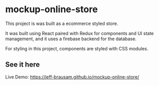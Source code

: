 # mockup-online-store
 
This project is was built as a ecommerce styled store.

It was built using React paired with Redux for components and UI state management, and it uses a firebase backend for the database.

For styling in this project, components are styled with CSS modules.

## See it here

Live Demo: https://jeff-brausam.github.io/mockup-online-store/
